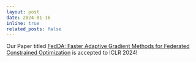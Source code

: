 ```yaml
---
layout: post
date: 2024-01-16
inline: true
related_posts: false
---
```


Our Paper titled [FedDA: Faster Adaptive Gradient Methods for Federated Constrained Optimization](https://openreview.net/pdf?id=kjn99xFUF3) is accepted to ICLR 2024!
